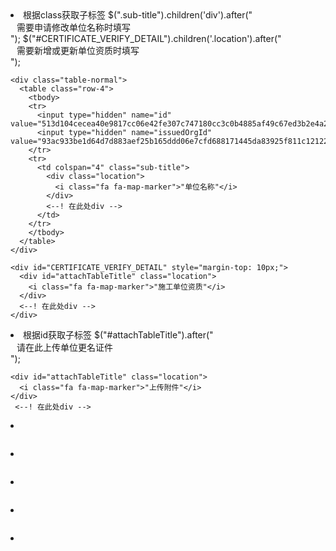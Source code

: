 <li>根据class获取子标签
$(".sub-title").children('div').after("<div style=\"color:red;padding-left:10px;margin-bottom: 5px;\">需要申请修改单位名称时填写</div>");
$("#CERTIFICATE_VERIFY_DETAIL").children('.location').after("<div style=\"color:red;padding-left:10px;margin-bottom: 5px;\">需要新增或更新单位资质时填写</div>");
  
```
<div class="table-normal">
  <table class="row-4">
    <tbody>
    <tr>
      <input type="hidden" name="id" value="513d104cecea40e9817cc06e42fe307c747180cc3c0b4885af49c67ed3b2e4a2">
      <input type="hidden" name="issuedOrgId" value="93ac933be1d64d7d883aef25b165ddd06e7cfd688171445da83925f811c12122">
    </tr> 
    <tr>
      <td colspan="4" class="sub-title">
        <div class="location">
          <i class="fa fa-map-marker">"单位名称"</i>
        </div>
        <--! 在此处div -->
      </td>
    </tr>
    </tbody>
  </table>
</div>

<div id="CERTIFICATE_VERIFY_DETAIL" style="margin-top: 10px;">
  <div id="attachTableTitle" class="location">
    <i class="fa fa-map-marker">"施工单位资质"</i>
  </div>
  <--! 在此处div -->
</div>
```

<li>根据id获取子标签
$("#attachTableTitle").after("<div style=\"color:red;padding-left:10px;margin-bottom: 5px;\">请在此上传单位更名证件</div>");

```
<div id="attachTableTitle" class="location">
  <i class="fa fa-map-marker">"上传附件"</i>
</div>
 <--! 在此处div -->
```


<li>

```

```

<li>

```

```

<li>

```

```

<li>

```

```

<li>

```

```
